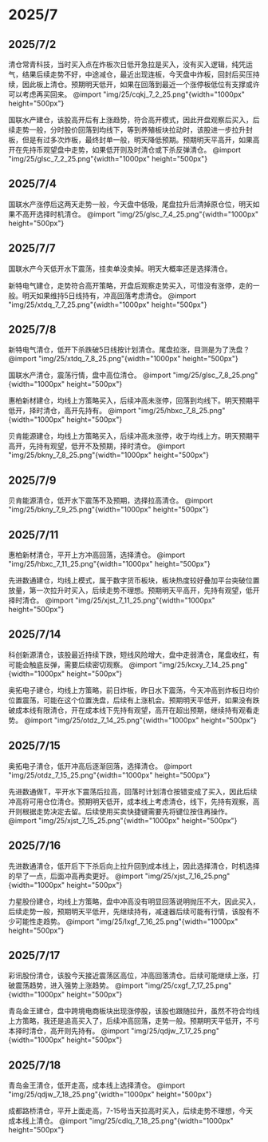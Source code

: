 # 2025/7

## 2025/7/2

清仓常青科技，当时买入点在炸板次日低开急拉是买入，没有买入逻辑，纯凭运气，结果后续走势不好，中途减仓，最近出现连板，今天盘中炸板，回封后买压持续，因此板上清仓。预期明天低开，如果在回落到最近一个涨停板低位有支撑或许可以考虑再买回来。
@import "img/25/cqkj_7_2_25.png"{width="1000px" height="500px"}

国联水产建仓，该股高开后有上涨趋势，符合高开模式，因此开盘观察后买入，后续走势一般，分时股价回落到均线下，等到养殖板块拉动时，该股进一步拉升封板，但是有过多次炸板，最终封单一般，明天降低预期。预期明天平高开，如果高开在先持币观望盘中走势，如果低开则及时清仓或下杀反弹清仓。
@import "img/25/glsc_7_2_25.png"{width="1000px" height="500px"}

## 2025/7/4

国联水产涨停后这两天走势一般，今天盘中低吸，尾盘拉升后清掉原仓位，明天如果不高开选择时机清仓。
@import "img/25/glsc_7_4_25.png"{width="1000px" height="500px"}

## 2025/7/7

国联水产今天低开水下震荡，挂卖单没卖掉。明天大概率还是选择清仓。

新特电气建仓，走势符合高开策略，开盘后观察走势买入，可惜没有涨停，走的一般。明天如果维持5日线持有，冲高回落考虑清仓。
@import "img/25/xtdq_7_7_25.png"{width="1000px" height="500px"}

## 2025/7/8

新特电气清仓，低开下杀跌破5日线按计划清仓。尾盘拉涨，目测是为了洗盘？
@import "img/25/xtdq_7_8_25.png"{width="1000px" height="500px"}

国联水产清仓，震荡行情，盘中高位清仓。
@import "img/25/glsc_7_8_25.png"{width="1000px" height="500px"}

惠柏新材建仓，均线上方策略买入，后续冲高未涨停，回落到均线下。明天预期平低开，择时清仓，高开先持有。
@import "img/25/hbxc_7_8_25.png"{width="1000px" height="500px"}

贝肯能源建仓，均线上方策略买入，后续冲高未涨停，收于均线上方。明天预期平高开，先持有观望，低开不及预期，择时清仓。
@import "img/25/bkny_7_8_25.png"{width="1000px" height="500px"}

## 2025/7/9

贝肯能源清仓，低开水下震荡不及预期，选择拉高清仓。
@import "img/25/bkny_7_9_25.png"{width="1000px" height="500px"}

## 2025/7/11

惠柏新材清仓，平开上方冲高回落，选择清仓。
@import "img/25/hbxc_7_11_25.png"{width="1000px" height="500px"}

先进数通建仓，均线上模式，属于数字货币板块，板块热度较好叠加平台突破位置放量，第一次拉升时买入，后续走势不理想。预期明天平高开，先持有观望，低开择时清仓。
@import "img/25/xjst_7_11_25.png"{width="1000px" height="500px"}

## 2025/7/14

科创新源清仓，该股最近持续下跌，短线风险增大，盘中走弱清仓，尾盘收红，有可能会触底反弹，需要后续密切观察。
@import "img/25/kcxy_7_14_25.png"{width="1000px" height="500px"}

奥拓电子建仓，均线上方策略，前日炸板，昨日水下震荡，今天冲高到炸板日均价位置震荡，可能在这个位置洗盘，后续有上涨机会。预期明天平低开，如果没有跌破成本线有限清仓，开在成本线下先持有观望，高开在超出预期，继续持有观看走势。
@import "img/25/otdz_7_14_25.png"{width="1000px" height="500px"}

## 2025/7/15

奥拓电子清仓，低开冲高后逐渐回落，选择清仓。
@import "img/25/otdz_7_15_25.png"{width="1000px" height="500px"}

先进数通做T，平开水下震荡后拉高，回落时计划清仓按错变成了买入，因此后续冲高将可用仓位清仓。预期明天低开，成本线上考虑清仓，线下，先持有观察，高开则根据走势决定去留。后续使用买卖快捷键需要先将键位按住再操作。
@import "img/25/xjst_7_15_25.png"{width="1000px" height="500px"}

## 2025/7/16

先进数通清仓，低开后下下杀后向上拉升回到成本线上，因此选择清仓，时机选择的早了一点，后面冲高再卖更好。
@import "img/25/xjst_7_16_25.png"{width="1000px" height="500px"}

力星股份建仓，均线上方策略，盘中冲高没有明显回落说明抛压不大，因此买入，后续走势一般，预期明天平低开，先继续持有，减速器后续可能有行情，该股有不少可能性走趋势。
@import "img/25/lxgf_7_16_25.png"{width="1000px" height="500px"}

## 2025/7/17

彩讯股份清仓，该股今天接近震荡区高位，冲高回落清仓。后续可能继续上涨，打破震荡趋势，进入强势上涨趋势。
@import "img/25/cxgf_7_17_25.png"{width="1000px" height="500px"}

青岛金王建仓，盘中跨境电商板块出现涨停股，该股也跟随拉升，虽然不符合均线上方策略，我还是追高买入了，后续冲高回落，走势一般。预期明天平低开，不亏本择时清仓，高开则先持有。
@import "img/25/qdjw_7_17_25.png"{width="1000px" height="500px"}

## 2025/7/18

青岛金王清仓，低开走高，成本线上选择清仓。
@import "img/25/qdjw_7_18_25.png"{width="1000px" height="500px"}

成都路桥清仓，平开上面走高，7-15号当天拉高时买入，后续走势不理想，今天成本线上清仓。
@import "img/25/cdlq_7_18_25.png"{width="1000px" height="500px"}

